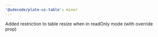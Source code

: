 ```yaml
---
'@udecode/plate-ui-table': minor
---
```


Added restriction to table resize when in readOnly mode (with override prop)
